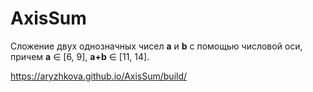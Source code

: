 # AxisSum

Cложение двух однозначных чисел **a** и **b** с помощью числовой оси, причем **a** ∈ [6, 9], **a+b** ∈ [11, 14].

https://aryzhkova.github.io/AxisSum/build/

